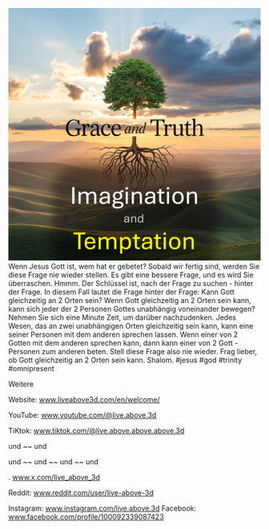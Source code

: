 ![Video cover image](../cover.jpg)
Wenn Jesus Gott ist, wem hat er gebetet?
Sobald wir fertig sind, werden Sie diese Frage nie wieder stellen.
Es gibt eine bessere Frage, und es wird Sie überraschen.
Hmmm.
Der Schlüssel ist, nach der Frage zu suchen - hinter der Frage.
In diesem Fall lautet die Frage hinter der Frage:
Kann Gott gleichzeitig an 2 Orten sein?
Wenn Gott gleichzeitig an 2 Orten sein kann, kann sich jeder der 2 Personen Gottes unabhängig voneinander bewegen?
Nehmen Sie sich eine Minute Zeit, um darüber nachzudenken.
Jedes Wesen, das an zwei unabhängigen Orten gleichzeitig sein kann, kann eine seiner Personen mit dem anderen sprechen lassen.
Wenn einer von 2 Gotten mit dem anderen sprechen kann, dann kann einer von 2 Gott -Personen zum anderen beten.
Stell diese Frage also nie wieder.
Frag lieber, ob Gott gleichzeitig an 2 Orten sein kann.
Shalom.
#jesus #god #trinity #omnipresent


Weitere


Website: www.liveabove3d.com/en/welcome/

YouTube: www.youtube.com/@live.above.3d

TiKtok: www.tiktok.com/@live.above.above.above.3d

und ~~ und

und ~~ und ~~ und ~~ und

. www.x.com/live_above_3d

Reddit: www.reddit.com/user/live-above-3d

Instagram: www.instagram.com/live.above.3d
Facebook: www.facebook.com/profile/100092339087423